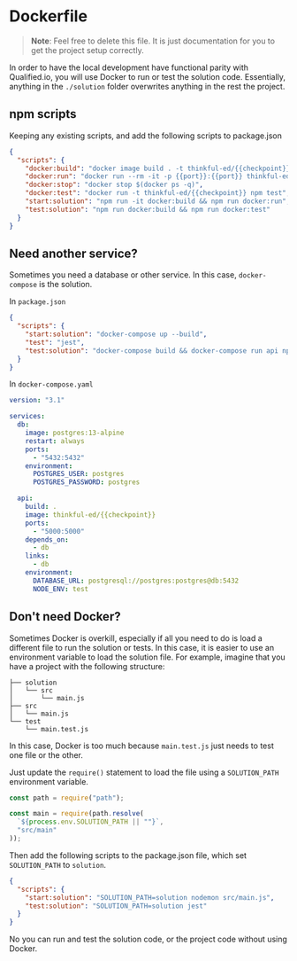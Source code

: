 # Dockerfile

> **Note**: Feel free to delete this file. It is just documentation for you to get the project setup correctly.

In order to have the local development have functional parity with Qualified.io, you will use Docker
to run or test the solution code. Essentially, anything in the `./solution` folder overwrites anything in the rest the project.

## npm scripts

Keeping any existing scripts, and add the following scripts to package.json

```json
{
  "scripts": {
    "docker:build": "docker image build . -t thinkful-ed/{{checkpoint}}",
    "docker:run": "docker run --rm -it -p {{port}}:{{port}} thinkful-ed/{{checkpoint}}",
    "docker:stop": "docker stop $(docker ps -q)",
    "docker:test": "docker run -t thinkful-ed/{{checkpoint}} npm test",
    "start:solution": "npm run -it docker:build && npm run docker:run",
    "test:solution": "npm run docker:build && npm run docker:test"
  }
}
```

## Need another service?

Sometimes you need a database or other service. In this case, `docker-compose` is the solution.

In `package.json`

```json
{
  "scripts": {
    "start:solution": "docker-compose up --build",
    "test": "jest",
    "test:solution": "docker-compose build && docker-compose run api npm test"
  }
}
```

In `docker-compose.yaml`

```yaml
version: "3.1"

services:
  db:
    image: postgres:13-alpine
    restart: always
    ports:
      - "5432:5432"
    environment:
      POSTGRES_USER: postgres
      POSTGRES_PASSWORD: postgres

  api:
    build: .
    image: thinkful-ed/{{checkpoint}}
    ports:
      - "5000:5000"
    depends_on:
      - db
    links:
      - db
    environment:
      DATABASE_URL: postgresql://postgres:postgres@db:5432
      NODE_ENV: test
```

## Don't need Docker?

Sometimes Docker is overkill, especially if all you need to do is load a different file to run the solution or tests. In this case, it is
easier to use an environment variable to load the solution file. For example, imagine that you have a project with the following structure:

```
├── solution
│   └── src
│       └── main.js
├── src
│   └── main.js
└── test
    └── main.test.js
```

In this case, Docker is too much because `main.test.js` just needs to test one file or the other.

Just update the `require()` statement to load the file using a `SOLUTION_PATH` environment variable.

```javascript
const path = require("path");

const main = require(path.resolve(
  `${process.env.SOLUTION_PATH || ""}`,
  "src/main"
));
```

Then add the following scripts to the package.json file, which set `SOLUTION_PATH` to `solution`.

```json
{
  "scripts": {
    "start:solution": "SOLUTION_PATH=solution nodemon src/main.js",
    "test:solution": "SOLUTION_PATH=solution jest"
  }
}
```

No you can run and test the solution code, or the project code without using Docker.
